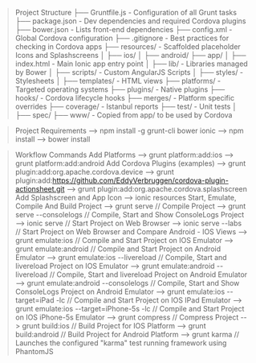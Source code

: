> Project Structure
  ├── Gruntfile.js            - Configuration of all Grunt tasks
  ├── package.json            - Dev dependencies and required Cordova plugins
  ├── bower.json              - Lists front-end dependencies
  ├── config.xml              - Global Cordova configuration
  ├── .gitignore              - Best practices for checking in Cordova apps
  ├── resources/              - Scaffolded placeholder Icons and Splashscreens
  │   ├── ios/
  │   ├── android/
  ├── app/
  │   ├── index.html          - Main Ionic app entry point
  │   ├── lib/                - Libraries managed by Bower
  │   ├── scripts/            - Custom AngularJS Scripts
  │   ├── styles/             - Stylesheets
  │   ├── templates/          - HTML views
  ├── platforms/              - Targeted operating systems
  ├── plugins/                - Native plugins
  ├── hooks/                  - Cordova lifecycle hooks
  ├── merges/                 - Platform specific overrides
  ├── coverage/               - Istanbul reports
  ├── test/                   - Unit tests
  │   ├── spec/
  ├── www/                    - Copied from app/ to be used by Cordova

> Project Requirements
  --> npm install -g grunt-cli bower ionic
  --> npm install
  --> bower install

> Workflow Commands
  > Add Platforms
    --> grunt platform:add:ios
    --> grunt platform:add:android
  > Add Cordova Plugins (examples)
    --> grunt plugin:add:org.apache.cordova.device
    --> grunt plugin:add:https://github.com/EddyVerbruggen/cordova-plugin-actionsheet.git
    --> grunt plugin:add:org.apache.cordova.splashscreen
  > Add Splashscreen and App Icon
    --> ionic resources
  > Start, Emulate, Compile And Build Project
    --> grunt serve // Compile Project
    --> grunt serve --consolelogs // Compile, Start and Show ConsoleLogs Project
    --> ionic serve // Start Project on Web Browser
    --> ionic serve --labs // Start Project on Web Browser and Compare Android - IOS Views
    --> grunt emulate:ios // Compile and Start Project on IOS Emulator
    --> grunt emulate:android // Compile and Start Project on Android Emulator
    --> grunt emulate:ios --livereload // Compile, Start and livereload Project on IOS Emulator
    --> grunt emulate:android --livereload // Compile, Start and livereload Project on Android Emulator
    --> grunt emulate:android --consolelogs // Compile, Start and Show ConsoleLogs Project on Android Emulator
    --> grunt emulate:ios --target=iPad -lc // Compile and Start Project on IOS IPad Emulator
    --> grunt emulate:ios --target=iPhone-5s -lc // Compile and Start Project on IOS iPhone-5s Emulator
    --> grunt compress // Compress Project
    --> grunt build:ios // Build Project for IOS Platform
    --> grunt build:android // Build Project for Android Platform
    --> grunt karma // Launches the configured "karma" test running framework using PhantomJS
